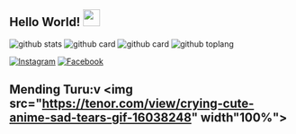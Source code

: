 ## Hello World! <img src="https://raw.githubusercontent.com/iampavangandhi/iampavangandhi/master/gifs/Hi.gif" width="30px"></h2>

![github stats](https://github-readme-stats.vercel.app/api?username=AnasBex&show_icons=true&theme=radical)
![github card](https://github-readme-stats.vercel.app/api/pin/?username=AnasBex&repo=AnimloversV3-App&theme=dark)
![github card](https://github-readme-stats.vercel.app/api/pin/?username=AnasBex&repo=PlayerEmbedPHP&theme=nightowl)
![github toplang](https://github-readme-stats.vercel.app/api/top-langs/?username=AnasBex&layout=compact&theme=nightowl)

<a href="https://www.instagram.com/anasbex_" target="_blank"><img src="https://img.shields.io/badge/Instagram-%23E4405F.svg?&style=flat-square&logo=instagram&logoColor=white" alt="Instagram"></a>
<a href="https://www.facebook.com/anas.bex.3/" target="_blank"><img src="https://img.shields.io/badge/Facebook-%231877F2.svg?&style=flat-square&logo=facebook&logoColor=white" alt="Facebook"></a>


## Mending Turu:v <img src="https://tenor.com/view/crying-cute-anime-sad-tears-gif-16038248" width"100%"></h1>
